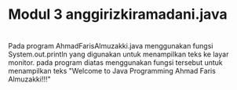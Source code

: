 # Modul 3 anggirizkiramadani.java
#
Pada program AhmadFarisAlmuzakki.java menggunakan fungsi System.out.println yang digunakan untuk menampilkan teks ke layar monitor. pada program diatas menggunakan fungsi tersebut untuk menampilkan teks "Welcome to Java Programming Ahmad Faris Almuzakki!!!"